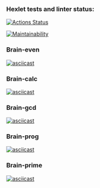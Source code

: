 ### Hexlet tests and linter status:
[![Actions Status](https://github.com/KunitzAn/frontend-project-44/workflows/hexlet-check/badge.svg)](https://github.com/KunitzAn/frontend-project-44/actions)

[![Maintainability](https://api.codeclimate.com/v1/badges/16a031af81231e5c6340/maintainability)](https://codeclimate.com/github/KunitzAn/frontend-project-44/maintainability)

### Brain-even
[![asciicast](https://asciinema.org/a/pxvGeWsQEvDHGiZOSgA910OcL.svg)](https://asciinema.org/a/pxvGeWsQEvDHGiZOSgA910OcL)

### Brain-calc
[![asciicast](https://asciinema.org/a/zhDbjCCeF11mxbm16yi96KsaW.svg)](https://asciinema.org/a/zhDbjCCeF11mxbm16yi96KsaW)

### Brain-gcd
[![asciicast](https://asciinema.org/a/pKCcs1laz7mf24SxAXb3wCyQI.svg)](https://asciinema.org/a/pKCcs1laz7mf24SxAXb3wCyQI)

### Brain-prog
[![asciicast](https://asciinema.org/a/PSckP1oFW4CKU9WgEy924cLGW.svg)](https://asciinema.org/a/PSckP1oFW4CKU9WgEy924cLGW)

### Brain-prime
[![asciicast](https://asciinema.org/a/l7OCWg2PXRhU68xRQH11Anv4U.svg)](https://asciinema.org/a/l7OCWg2PXRhU68xRQH11Anv4U)